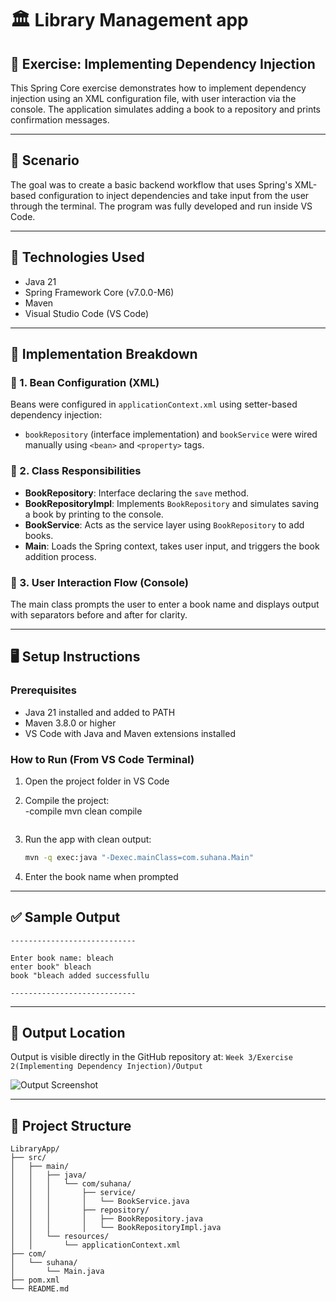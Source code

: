 
# 🏛️ Library Management app  
## 📌 Exercise: Implementing Dependency Injection  

This Spring Core exercise demonstrates how to implement dependency injection using an XML configuration file, with user interaction via the console. The application simulates adding a book to a repository and prints confirmation messages.

---

## 📘 Scenario  
The goal was to create a basic backend workflow that uses Spring's XML-based configuration to inject dependencies and take input from the user through the terminal. The program was fully developed and run inside VS Code.

---

## 🧰 Technologies Used  
- Java 21  
- Spring Framework Core (v7.0.0-M6)  
- Maven  
- Visual Studio Code (VS Code)  

---

## 🧪 Implementation Breakdown  

### 🔹 1. Bean Configuration (XML)  
Beans were configured in `applicationContext.xml` using setter-based dependency injection:  
- `bookRepository` (interface implementation) and `bookService` were wired manually using `<bean>` and `<property>` tags.

### 🔹 2. Class Responsibilities  
- **BookRepository**: Interface declaring the `save` method.  
- **BookRepositoryImpl**: Implements `BookRepository` and simulates saving a book by printing to the console.  
- **BookService**: Acts as the service layer using `BookRepository` to add books.  
- **Main**: Loads the Spring context, takes user input, and triggers the book addition process.

### 🔹 3. User Interaction Flow (Console)  
The main class prompts the user to enter a book name and displays output with separators before and after for clarity.

---

## 🖥️ Setup Instructions  

### Prerequisites  
- Java 21 installed and added to PATH  
- Maven 3.8.0 or higher  
- VS Code with Java and Maven extensions installed  

### How to Run (From VS Code Terminal)  
1. Open the project folder in VS Code  
2. Compile the project:  
   -compile
   mvn clean compile
   ````

3. Run the app with clean output:

   ```bash
   mvn -q exec:java "-Dexec.mainClass=com.suhana.Main"
   ```
4. Enter the book name when prompted

---

## ✅ Sample Output

```
----------------------------

Enter book name: bleach
enter book" bleach
book "bleach added successfullu

----------------------------
```

---

## 📁 Output Location

Output is visible directly in the GitHub repository at:
`Week 3/Exercise 2(Implementing Dependency Injection)/Output`

![Output Screenshot](https://github.com/Suhana-Samanta/Cognizant-Digital-Nurture-4.0-JavaFSE-SupersetID-6403192-/blob/main/Week%203/Exercise%202\(Implementing%20Dependency%20Injection\)/Output/dependency%20injection.png?raw=true)

---

## 🧩 Project Structure

```
LibraryApp/
├── src/
│   ├── main/
│   │   ├── java/
│   │   │   └── com/suhana/
│   │   │       ├── service/
│   │   │       │   └── BookService.java
│   │   │       ├── repository/
│   │   │       │   ├── BookRepository.java
│   │   │       │   └── BookRepositoryImpl.java
│   │   └── resources/
│   │       └── applicationContext.xml
├── com/
│   └── suhana/
│       └── Main.java
├── pom.xml
└── README.md
```

